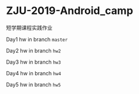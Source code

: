 # ZJU-2019-Android_camp

短学期课程实践作业

Day1 hw in branch `master`

Day2 hw in branch `hw2`

Day3 hw in branch `hw3`

Day4 hw in branch `hw4`

Day5 hw in branch `hw5`
